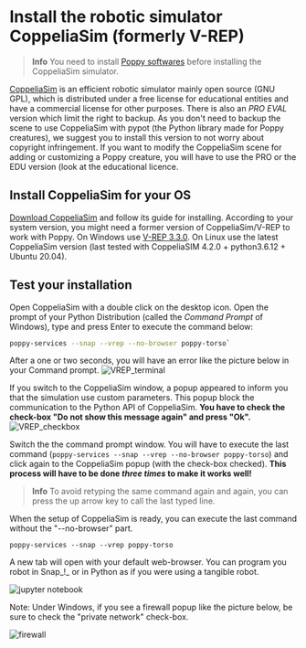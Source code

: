 # Install the robotic simulator CoppeliaSim (formerly V-REP)
> **Info** You need to install [Poppy softwares](install-poppy-softwares.md) before installing the CoppeliaSim simulator.

[ CoppeliaSim](http://www.coppeliarobotics.com) is an efficient robotic simulator mainly open source (GNU GPL), which is distributed under a free license for educational entities and have a commercial license for other purposes.
There is also an *PRO EVAL* version which limit the right to backup. As you don't need to backup the scene to use CoppeliaSim with pypot (the Python library made for Poppy creatures), we suggest you to install this version to not worry about copyright infringement.
If you want to modify the CoppeliaSim scene for adding or customizing a Poppy creature, you will have to use the PRO or the EDU version (look at the educational licence.

## Install CoppeliaSim for your OS

[Download  CoppeliaSim](http://www.coppeliarobotics.com/) and follow its guide for installing. According to your system version, you might need a former version of CoppeliaSim/V-REP to work with Poppy. On Windows use [V-REP 3.3.0](https://v-rep-pro-edu.software.informer.com/download/). On Linux use the latest CoppeliaSim version (last tested with CoppeliaSIM 4.2.0 + python3.6.12  + Ubuntu 20.04).

## Test your installation

Open CoppeliaSim with a double click on the desktop icon.
Open the prompt of your Python Distribution (called the *Command Prompt* of Windows), type and press Enter to execute the command below:

```bash
poppy-services --snap --vrep --no-browser poppy-torso`
```
After a one or two seconds, you will have an error like the picture below in your Command prompt.
![VREP_terminal](../img/vrep/vrep3_1.png)

If you switch to the CoppeliaSim window, a popup appeared to inform you that the simulation use custom parameters. This popup block the communication to the Python API of CoppeliaSim. **You have to check the check-box "Do not show this message again" and press "Ok".**
![VREP_checkbox](../img/vrep/vrep3_2.png)

Switch the the command prompt window. You will have to execute the last command (`poppy-services --snap --vrep --no-browser poppy-torso`) and click again to the CoppeliaSim popup (with the check-box checked). **This process will have to be done *three times* to make it works well!**

> **Info** To avoid retyping the same command again and again, you can press the up arrow key to call the last typed line.

When the setup of CoppeliaSim is ready, you can execute the last command without the "--no-browser" part.
```
poppy-services --snap --vrep poppy-torso
```
A new tab will open with your default web-browser. You can program you robot in Snap_!_ or in Python as if you were using a tangible robot.

![jupyter notebook](../img/vrep/lucvincent/luc_vincent-070.jpg)

Note: Under Windows, if you see a firewall popup like the picture below, be sure to check the "private network" check-box.

![firewall](../img/vrep/vrep4.png)




